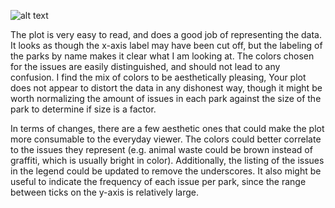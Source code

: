 ![alt text](https://raw.githubusercontent.com/mjs639/PUI2017_mjs639/master/CUSP%20Screenshots/plot_mms991.JPG)

The plot is very easy to read, and does a good job of representing the data. It looks as though the x-axis label may have been cut off, but the labeling of the parks by name makes it clear what I am looking at. The colors chosen for the issues are easily distinguished, and should not lead to any confusion. I find the mix of colors to be aesthetically pleasing, Your plot does not appear to distort the data in any dishonest way, though it might be worth normalizing the amount of issues in each park against the size of the park to determine if size is a factor.  

In terms of changes, there are a few aesthetic ones that could make the plot more consumable to the everyday viewer. The colors could better correlate to the issues they represent (e.g. animal waste could be brown instead of graffiti, which is usually bright in color). Additionally, the listing of the issues in the legend could be updated to remove the underscores. It also might be useful to indicate the frequency of each issue per park, since the range between ticks on the y-axis is relatively large.  
